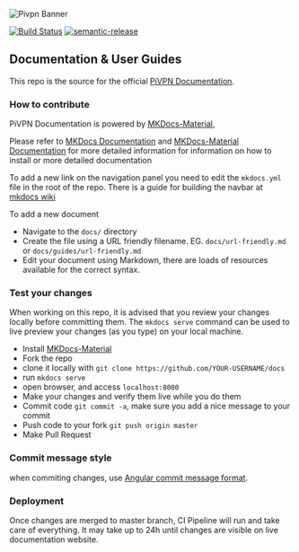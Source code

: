 ![Pivpn Banner](docs/img/pivpnbanner.png)

[![Build Status](https://travis-ci.com/pivpn/docs.svg?branch=master)](https://travis-ci.com/pivpn/docs)
[![semantic-release](https://img.shields.io/badge/%20%20%F0%9F%93%A6%F0%9F%9A%80-semantic--release-e10079.svg)](https://github.com/semantic-release/semantic-release)


## Documentation & User Guides

This repo is the source for the official [PiVPN Documentation](https://docs.pivpn.io).

### How to contribute

PiVPN Documentation is powered by [MKDocs-Material](https://squidfunk.github.io/mkdocs-material/),

Please refer to [MKDocs Documentation](https://www.mkdocs.org/user-guide/) and [MKDocs-Material Documentation](https://squidfunk.github.io/mkdocs-material/) for more detailed information for information on how to install or more detailed documentation

To add a new link on the navigation panel you need to edit the `mkdocs.yml` file in the root of the repo. There is a guide for building the navbar at [mkdocs wiki](https://www.mkdocs.org/user-guide/configuration/#nav)

To add a new document

- Navigate to the `docs/` directory
- Create the file using a URL friendly filename.
    EG. `docs/url-friendly.md` or `docs/guides/url-friendly.md`
- Edit your document using Markdown, there are loads of resources available for the correct syntax.


### Test your changes

When working on this repo, it is advised that you review your changes locally before committing them. The `mkdocs serve` command can be used to live preview your changes (as you type) on your local machine.

* Install [MKDocs-Material](https://squidfunk.github.io/mkdocs-material/getting-started/)
* Fork the repo
* clone it locally with `git clone https://github.com/YOUR-USERNAME/docs`
* run `mkdocs serve`
* open browser, and access `localhost:8000`
* Make your changes and verify them live while you do them
* Commit code `git commit -a`, make sure you add a nice message to your commit
* Push code to your fork `git push origin master`
* Make Pull Request


### Commit message style

when commiting changes, use [Angular commit message format](https://github.com/angular/angular/blob/main/CONTRIBUTING.md#-commit-message-format). 

### Deployment

Once changes are merged to master branch, CI Pipeline will run and take care of everything.
It may take up to 24h until changes are visible on live documentation website.
